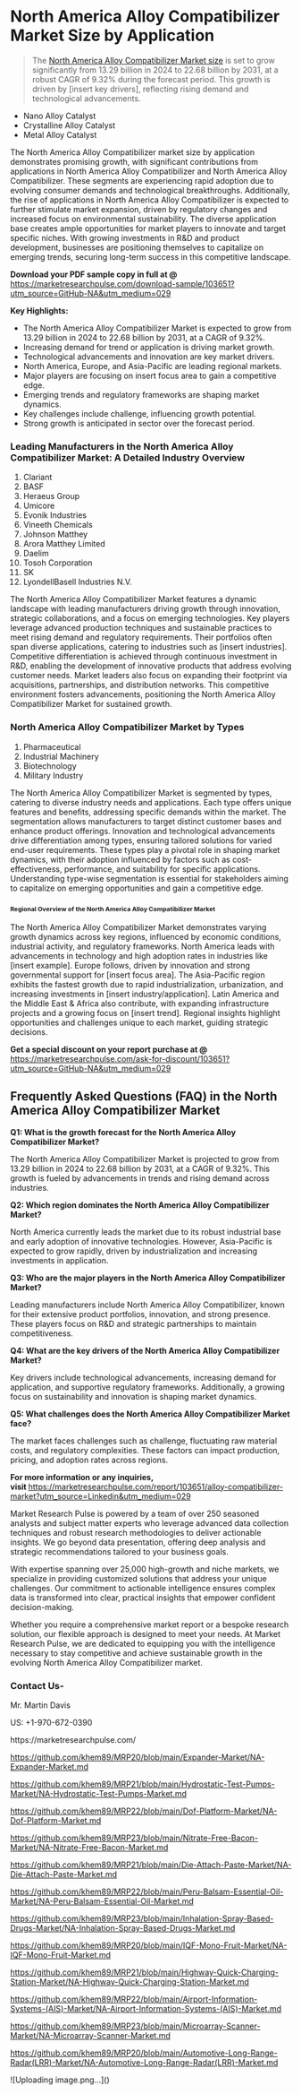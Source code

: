<h1>North America Alloy Compatibilizer Market&nbsp;Size by Application</h1><blockquote><p>The <a href="https://marketresearchpulse.com/download-sample/103651?utm_source=GitHub-NA&amp;utm_medium=029">North America Alloy Compatibilizer Market size</a> is set to grow significantly from 13.29 billion in 2024 to 22.68 billion by 2031, at a robust CAGR of 9.32% during the forecast period. This growth is driven by [insert key drivers], reflecting rising demand and technological advancements.</p></blockquote><ul><li>Nano Alloy Catalyst<li> Crystalline Alloy Catalyst<li> Metal Alloy Catalyst</li></ul><p>The North America Alloy Compatibilizer market size by application demonstrates promising growth, with significant contributions from applications in North America Alloy Compatibilizer and North America Alloy Compatibilizer. These segments are experiencing rapid adoption due to evolving consumer demands and technological breakthroughs. Additionally, the rise of applications in North America Alloy Compatibilizer is expected to further stimulate market expansion, driven by regulatory changes and increased focus on environmental sustainability. The diverse application base creates ample opportunities for market players to innovate and target specific niches. With growing investments in R&D and product development, businesses are positioning themselves to capitalize on emerging trends, securing long-term success in this competitive landscape.</p><p><strong>Download your PDF sample copy in full at @ </strong><a href="https://marketresearchpulse.com/download-sample/103651?utm_source=GitHub-NA&amp;utm_medium=029">https://marketresearchpulse.com/download-sample/103651?utm_source=GitHub-NA&amp;utm_medium=029</a></p><p><strong>Key Highlights: </strong></p><ul><li>The North America Alloy Compatibilizer Market is expected to grow from 13.29 billion in 2024 to 22.68 billion by 2031, at a CAGR of 9.32%.</li><li>Increasing demand for trend or application is driving market growth.</li><li>Technological advancements and innovation are key market drivers.</li><li>North America, Europe, and Asia-Pacific are leading regional markets.</li><li>Major players are focusing on insert focus area to gain a competitive edge.</li><li>Emerging trends and regulatory frameworks are shaping market dynamics.</li><li>Key challenges include challenge, influencing growth potential.</li><li>Strong growth is anticipated in sector over the forecast period.</li></ul><h3>Leading Manufacturers in the North America Alloy Compatibilizer Market: A Detailed Industry Overview</h3><ol><li>Clariant</li><li>BASF</li><li>Heraeus Group</li><li>Umicore</li><li>Evonik Industries</li><li>Vineeth Chemicals</li><li>Johnson Matthey</li><li>Arora Matthey Limited</li><li>Daelim</li><li>Tosoh Corporation</li><li>SK</li><li>LyondellBasell Industries N.V.</li></ol><div class="flex max-w-full flex-col flex-grow"><div class="min-h-8 text-message flex w-full flex-col items-end gap-2 whitespace-normal break-words [.text-message+&amp;]:mt-5" dir="auto" data-message-author-role="assistant" data-message-id="fd8432e4-4910-450d-b182-61b7bfb0a01f" data-message-model-slug="gpt-4o"><div class="flex w-full flex-col gap-1 empty:hidden first:pt-[3px]"><div class="markdown prose w-full break-words dark:prose-invert light"><p>The North America Alloy Compatibilizer Market features a dynamic landscape with leading manufacturers driving growth through innovation, strategic collaborations, and a focus on emerging technologies. Key players leverage advanced production techniques and sustainable practices to meet rising demand and regulatory requirements. Their portfolios often span diverse applications, catering to industries such as [insert industries]. Competitive differentiation is achieved through continuous investment in R&amp;D, enabling the development of innovative products that address evolving customer needs. Market leaders also focus on expanding their footprint via acquisitions, partnerships, and distribution networks. This competitive environment fosters advancements, positioning the North America Alloy Compatibilizer Market for sustained growth.</p></div></div></div></div><h3>North America Alloy Compatibilizer Market by Types</h3><ol><li>Pharmaceutical<li> Industrial Machinery<li> Biotechnology<li> Military Industry</li></ol><div class="flex max-w-full flex-col flex-grow"><div class="min-h-8 text-message flex w-full flex-col items-end gap-2 whitespace-normal break-words [.text-message+&amp;]:mt-5" dir="auto" data-message-author-role="assistant" data-message-id="084470be-0bb7-4664-bddf-5156b4f41249" data-message-model-slug="gpt-4o-mini"><div class="flex w-full flex-col gap-1 empty:hidden first:pt-[3px]"><div class="markdown prose w-full break-words dark:prose-invert light"><p>The North America Alloy Compatibilizer Market is segmented by types, catering to diverse industry needs and applications. Each type offers unique features and benefits, addressing specific demands within the market. The segmentation allows manufacturers to target distinct customer bases and enhance product offerings. Innovation and technological advancements drive differentiation among types, ensuring tailored solutions for varied end-user requirements. These types play a pivotal role in shaping market dynamics, with their adoption influenced by factors such as cost-effectiveness, performance, and suitability for specific applications. Understanding type-wise segmentation is essential for stakeholders aiming to capitalize on emerging opportunities and gain a competitive edge.</p></div></div></div></div><h3><span style="font-size: 11px;">Regional Overview of the North America Alloy Compatibilizer Market</span></h3><div class="flex max-w-full flex-col flex-grow"><div class="min-h-8 text-message flex w-full flex-col items-end gap-2 whitespace-normal break-words [.text-message+&amp;]:mt-5" dir="auto" data-message-author-role="assistant" data-message-id="e9038762-ce64-4e30-91c9-9bd413514231" data-message-model-slug="gpt-4o-mini"><div class="flex w-full flex-col gap-1 empty:hidden first:pt-[3px]"><div class="markdown prose w-full break-words dark:prose-invert light"><p>The North America Alloy Compatibilizer Market demonstrates varying growth dynamics across key regions, influenced by economic conditions, industrial activity, and regulatory frameworks. North America leads with advancements in technology and high adoption rates in industries like [insert example]. Europe follows, driven by innovation and strong governmental support for [insert focus area]. The Asia-Pacific region exhibits the fastest growth due to rapid industrialization, urbanization, and increasing investments in [insert industry/application]. Latin America and the Middle East &amp; Africa also contribute, with expanding infrastructure projects and a growing focus on [insert trend]. Regional insights highlight opportunities and challenges unique to each market, guiding strategic decisions.</p></div></div></div></div><p><strong>Get a special discount on your report purchase at @ </strong><a href="https://marketresearchpulse.com/ask-for-discount/103651?utm_source=GitHub-NA&amp;utm_medium=029">https://marketresearchpulse.com/ask-for-discount/103651?utm_source=GitHub-NA&amp;utm_medium=029</a></p><h2>Frequently Asked Questions (FAQ) in the North America Alloy Compatibilizer Market</h2><p><strong>Q1: What is the growth forecast for the North America Alloy Compatibilizer Market?</strong></p><p>The North America Alloy Compatibilizer Market is projected to grow from 13.29 billion in 2024 to 22.68 billion by 2031, at a CAGR of 9.32%. This growth is fueled by advancements in trends and rising demand across industries.</p><p><strong>Q2: Which region dominates the North America Alloy Compatibilizer Market?</strong></p><p>North America currently leads the market due to its robust industrial base and early adoption of innovative technologies. However, Asia-Pacific is expected to grow rapidly, driven by industrialization and increasing investments in application.</p><p><strong>Q3: Who are the major players in the North America Alloy Compatibilizer Market?</strong></p><p>Leading manufacturers include North America Alloy Compatibilizer, known for their extensive product portfolios, innovation, and strong presence. These players focus on R&amp;D and strategic partnerships to maintain competitiveness.</p><p><strong>Q4: What are the key drivers of the North America Alloy Compatibilizer Market?</strong></p><p>Key drivers include technological advancements, increasing demand for application, and supportive regulatory frameworks. Additionally, a growing focus on sustainability and innovation is shaping market dynamics.</p><p><strong>Q5: What challenges does the North America Alloy Compatibilizer Market face?</strong></p><p>The market faces challenges such as challenge, fluctuating raw material costs, and regulatory complexities. These factors can impact production, pricing, and adoption rates across regions.</p><p><strong>For more information or any inquiries, visit&nbsp;</strong><a href="https://marketresearchpulse.com/report/103651/alloy-compatibilizer-market?utm_source=Linkedin&utm_medium=029">https://marketresearchpulse.com/report/103651/alloy-compatibilizer-market?utm_source=Linkedin&utm_medium=029</a></p><p>Market Research Pulse is powered by a team of over 250 seasoned analysts and subject matter experts who leverage advanced data collection techniques and robust research methodologies to deliver actionable insights. We go beyond data presentation, offering deep analysis and strategic recommendations tailored to your business goals.</p><p>With expertise spanning over 25,000 high-growth and niche markets, we specialize in providing customized solutions that address your unique challenges. Our commitment to actionable intelligence ensures complex data is transformed into clear, practical insights that empower confident decision-making.</p><p>Whether you require a comprehensive market report or a bespoke research solution, our flexible approach is designed to meet your needs. At Market Research Pulse, we are dedicated to equipping you with the intelligence necessary to stay competitive and achieve sustainable growth in the evolving North America Alloy Compatibilizer market.</p><h3><strong>Contact Us-</strong></h3><p>Mr. Martin Davis</p><p>US: +1-970-672-0390</p><p>https://marketresearchpulse.com/</p><p><a href="https://github.com/khem89/MRP20/blob/main/Expander-Market/NA-Expander-Market.md">https://github.com/khem89/MRP20/blob/main/Expander-Market/NA-Expander-Market.md</a></p><p><a href="https://github.com/khem89/MRP21/blob/main/Hydrostatic-Test-Pumps-Market/NA-Hydrostatic-Test-Pumps-Market.md">https://github.com/khem89/MRP21/blob/main/Hydrostatic-Test-Pumps-Market/NA-Hydrostatic-Test-Pumps-Market.md</a></p><p><a href="https://github.com/khem89/MRP22/blob/main/Dof-Platform-Market/NA-Dof-Platform-Market.md">https://github.com/khem89/MRP22/blob/main/Dof-Platform-Market/NA-Dof-Platform-Market.md</a></p><p><a href="https://github.com/khem89/MRP23/blob/main/Nitrate-Free-Bacon-Market/NA-Nitrate-Free-Bacon-Market.md">https://github.com/khem89/MRP23/blob/main/Nitrate-Free-Bacon-Market/NA-Nitrate-Free-Bacon-Market.md</a></p><p><a href="https://github.com/khem89/MRP21/blob/main/Die-Attach-Paste-Market/NA-Die-Attach-Paste-Market.md">https://github.com/khem89/MRP21/blob/main/Die-Attach-Paste-Market/NA-Die-Attach-Paste-Market.md</a></p><p><a href="https://github.com/khem89/MRP22/blob/main/Peru-Balsam-Essential-Oil-Market/NA-Peru-Balsam-Essential-Oil-Market.md">https://github.com/khem89/MRP22/blob/main/Peru-Balsam-Essential-Oil-Market/NA-Peru-Balsam-Essential-Oil-Market.md</a></p><p><a href="https://github.com/khem89/MRP23/blob/main/Inhalation-Spray-Based-Drugs-Market/NA-Inhalation-Spray-Based-Drugs-Market.md">https://github.com/khem89/MRP23/blob/main/Inhalation-Spray-Based-Drugs-Market/NA-Inhalation-Spray-Based-Drugs-Market.md</a></p><p><a href="https://github.com/khem89/MRP20/blob/main/IQF-Mono-Fruit-Market/NA-IQF-Mono-Fruit-Market.md">https://github.com/khem89/MRP20/blob/main/IQF-Mono-Fruit-Market/NA-IQF-Mono-Fruit-Market.md</a></p><p><a href="https://github.com/khem89/MRP21/blob/main/Highway-Quick-Charging-Station-Market/NA-Highway-Quick-Charging-Station-Market.md">https://github.com/khem89/MRP21/blob/main/Highway-Quick-Charging-Station-Market/NA-Highway-Quick-Charging-Station-Market.md</a></p><p><a href="https://github.com/khem89/MRP22/blob/main/Airport-Information-Systems-(AIS)-Market/NA-Airport-Information-Systems-(AIS)-Market.md">https://github.com/khem89/MRP22/blob/main/Airport-Information-Systems-(AIS)-Market/NA-Airport-Information-Systems-(AIS)-Market.md</a></p><p><a href="https://github.com/khem89/MRP23/blob/main/Microarray-Scanner-Market/NA-Microarray-Scanner-Market.md">https://github.com/khem89/MRP23/blob/main/Microarray-Scanner-Market/NA-Microarray-Scanner-Market.md</a></p><p><a href="https://github.com/khem89/MRP20/blob/main/Automotive-Long-Range-Radar(LRR)-Market/NA-Automotive-Long-Range-Radar(LRR)-Market.md">https://github.com/khem89/MRP20/blob/main/Automotive-Long-Range-Radar(LRR)-Market/NA-Automotive-Long-Range-Radar(LRR)-Market.md</a></p>
![Uploading image.png…]()
